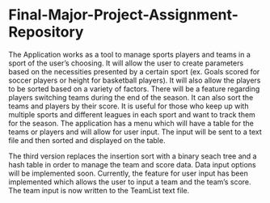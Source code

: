 # Final-Major-Project-Assignment-Repository

The Application works as a tool to manage sports players and teams in a sport of the user’s choosing. It will allow the user to create parameters based on the necessities presented by a certain sport (ex. Goals scored for soccer players or height for basketball players). It will also allow the players to be sorted based on a variety of factors. There will be a feature regarding players switching teams during the end of the season. It can also sort the teams and players by their score. It is useful for those who keep up with multiple sports and different leagues in each sport and want to track them for the season. The application has a menu which will have a table for the teams or players and will allow for user input. The input will be sent to a text file and then sorted and displayed on the table.

The third version replaces the insertion sort with a binary seach tree and a hash table in order to manage the team and score data. Data input options will be implemented soon. Currently, the feature for user input has been implemented which allows the user to input a team and the team’s score. The team input is now written to the TeamList text file.
